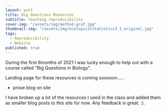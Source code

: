 ```yaml
---
layout: post
title: Big Questions Resources
subtitle: Teaching reproducibility
cover-img: "/assets/img/method-graf.jpg"
thumbnail-img: "/assets/img/ecologicalstatistics3_1_original.jpg"
tags:
  - Reproducibility
  - Website
published: true
---
```


During the first 6months of 2021 I was lucky enough to help out with a course called "Big Questions in Biology". 

Landing page for these resources is coming sooooon.....

- prose blog on site


I have broken up a lot of the resources I used in the class and added them as smaller blog posts to this site for now. Any feedback is great. :).